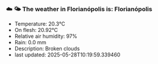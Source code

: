 ### ☁️ 🌤️  The weather in Florianópolis is: Florianópolis

- Temperature: 20.3°C
- On flesh: 20.92°C
- Relative air humidity: 97%
- Rain: 0.0 mm
- Description: Broken clouds
- last updated: 2025-05-28T10:19:59.339460
